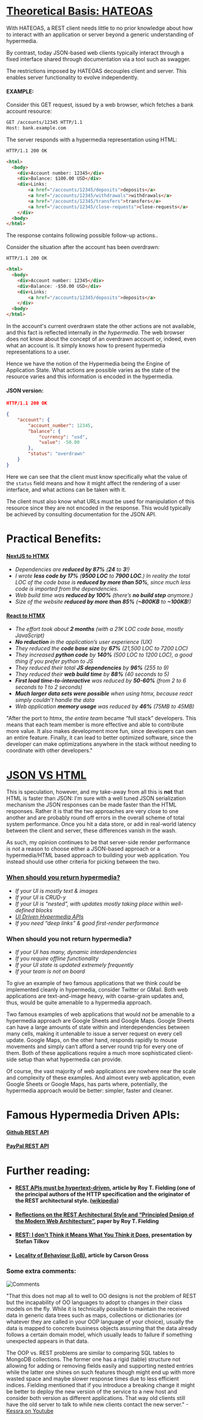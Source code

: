 # [Theoretical Basis: HATEOAS](https://htmx.org/essays/hateoas/)

With HATEOAS, a REST client needs little to no prior knowledge about how to interact with an application or server beyond a generic understanding of hypermedia.

By contrast, today JSON-based web clients typically interact through a fixed interface shared through documentation via a tool such as swagger.

The restrictions imposed by HATEOAS decouples client and server. This enables server functionality to evolve independently.
#### EXAMPLE:

Consider this GET request, issued by a web browser, which fetches a bank account resource:

```txt
GET /accounts/12345 HTTP/1.1
Host: bank.example.com
```

The server responds with a hypermedia representation using HTML:

```html
HTTP/1.1 200 OK

<html>
  <body>
    <div>Account number: 12345</div>
    <div>Balance: $100.00 USD</div>
    <div>Links:
        <a href="/accounts/12345/deposits">deposits</a>
        <a href="/accounts/12345/withdrawals">withdrawals</a>
        <a href="/accounts/12345/transfers">transfers</a>
        <a href="/accounts/12345/close-requests">close-requests</a>
    </div>
  <body>
</html>
```

The response contains following possible follow-up actions..

Consider the situation after the account has been overdrawn:

```html
HTTP/1.1 200 OK

<html>
  <body>
    <div>Account number: 12345</div>
    <div>Balance: -$50.00 USD</div>
    <div>Links:
        <a href="/accounts/12345/deposits">deposits</a>
    </div>
  <body>
</html>
```

In the account's current overdrawn state the other actions are not available, and this fact is reflected internally in _the hypermedia_. The web browser does not know about the concept of an overdrawn account or, indeed, even what an account is. It simply knows how to present hypermedia representations to a user.

Hence we have the notion of the Hypermedia being the Engine of Application State. What actions are possible varies as the state of the resource varies and this information is encoded in the hypermedia.
#### JSON version:

```json
HTTP/1.1 200 OK

{
    "account": {
        "account_number": 12345,
        "balance": {
            "currency": "usd",
            "value": -50.00
        },
        "status": "overdrawn"
    }
}
```

Here we can see that the client must know specifically what the value of the `status` field means and how it might affect the rendering of a user interface, and what actions can be taken with it.

The client must also know what URLs must be used for manipulation of this resource since they are not encoded in the response. This would typically be achieved by consulting documentation for the JSON API.

# Practical Benefits:

#### [NextJS to HTMX](https://htmx.org/essays/a-real-world-nextjs-to-htmx-port/)

- _Dependencies are **reduced by 87%** (**24** to **3**!)_
- _I wrote **less code by 17%** (**9500 LOC** to **7900 LOC**.) In reality the total LOC of the code base is **reduced by more than 50%**, since much less code is imported from the dependencies._
- _Web build time was **reduced by 100%** (there’s **no build step** anymore.)_
- _Size of the website **reduced by more than 85%** (**~800KB** to **~100KB**!)_
#### [React to HTMX](https://htmx.org/essays/a-real-world-react-to-htmx-port/)

- _The effort took about **2 months** (with a 21K LOC code base, mostly JavaScript)_
- _**No reduction** in the application’s user experience (UX)_
- _They reduced the **code base size** by **67%** (21,500 LOC to 7200 LOC)_
- _They _increased_ **python code** by **140%** (500 LOC to 1200 LOC), a good thing if you prefer python to JS_
- _They reduced their total **JS dependencies** by **96%** (255 to 9)_
- _They reduced their **web build time** by **88%** (40 seconds to 5)_
- _**First load time-to-interactive** was reduced by **50-60%** (from 2 to 6 seconds to 1 to 2 seconds)_
- _**Much larger data sets were possible** when using htmx, because react simply couldn’t handle the data_
- _Web application **memory usage** was reduced by **46%** (75MB to 45MB)_

"After the port to htmx, _the entire team_ became “full stack” developers. This means that each team member is more effective and able to contribute more value. It also makes development more fun, since developers can own an entire feature. Finally, it can lead to better optimized software, since the developer can make optimizations anywhere in the stack without needing to coordinate with other developers."

# [JSON VS HTML](https://github.com/1cg/html-json-speed-comparison)

This is speculation, however, and my take-away from all this is **not** that HTML is faster than JSON: I'm sure with a well tuned JSON serialization mechanism the JSON responses can be made faster than the HTML responses. Rather it is that the two approaches are very close to one another and are probably round off errors in the overall scheme of total system performance. Once you hit a data store, or add in real-world latency between the client and server, these differences vanish in the wash.

As such, my opinion continues to be that server-side render performance is _not_ a reason to choose either a JSON-based approach or a hypermedia/HTML based approach to building your web application. You instead should use other criteria for picking between the two.

### [When should you return hypermedia?](https://htmx.org/essays/when-to-use-hypermedia/)

-  _If your UI is mostly text & images_
- _If your UI is CRUD-y_
- _If your UI is “nested”, with updates mostly taking place within well-defined blocks_
- _[UI Driven Hypermedia APIs](https://htmx.org/essays/hypermedia-apis-vs-data-apis/)_
- _If you need “deep links” & good first-render performance_

### When should you not return hypermedia?

- _If your UI has many, dynamic interdependencies_
- _If you require offline functionality_
- _If your UI state is updated extremely frequently_
- _If your team is not on board_

To give an example of two famous applications that we think _could_ be implemented cleanly in hypermedia, consider Twitter or GMail. Both web applications are text-and-image heavy, with coarse-grain updates and, thus, would be quite amenable to a hypermedia approach.

Two famous examples of web applications that would _not_ be amenable to a hypermedia approach are Google Sheets and Google Maps. Google Sheets can have a large amounts of state within and interdependencies between many cells, making it untenable to issue a server request on every cell update. Google Maps, on the other hand, responds rapidly to mouse movements and simply can’t afford a server round trip for every one of them. Both of these applications require a much more sophisticated client-side setup than what hypermedia can provide.

Of course, the vast majority of web applications are nowhere near the scale and complexity of these examples. And almost every web application, even Google Sheets or Google Maps, has parts where, potentially, the hypermedia approach would be better: simpler, faster and cleaner.

# Famous Hypermedia Driven APIs:
#### [Github REST API](https://docs.github.com/en/rest/using-the-rest-api/getting-started-with-the-rest-api?apiVersion=2022-11-28#hypermedia)
#### [PayPal REST API](https://developer.paypal.com/api/rest/responses/#hateoas-links)

# Further reading:

- #### [REST APIs must be hypertext-driven](https://roy.gbiv.com/untangled/2008/rest-apis-must-be-hypertext-driven "Permanent Link: REST APIs must be hypertext-driven"), article by Roy T. Fielding (one of the principal authors of the HTTP specification and the originator of the REST architectural style. ([wikipedia](https://en.wikipedia.org/wiki/Roy_Fielding))
- #### [Reflections on the REST Architectural Style and “Principled Design of the Modern Web Architecture”](https://static.googleusercontent.com/media/research.google.com/en//pubs/archive/46310.pdf), paper by Roy T. Fielding
- #### [REST: I don't Think it Means What You Think it Does](https://www.youtube.com/watch?v=pspy1H6A3FM), presentation by Stefan Tilkov
- #### [Locality of Behaviour (LoB)](https://htmx.org/essays/locality-of-behaviour/), article by Carson Gross

### Some extra comments:

![Comments](./Pasted_image_20241220012559.png)

"That this does not map all to well to OO designs is not the problem of REST but the incapability of OO languages to adopt to changes in their class models on the fly. While it is technically possible to maintain the received data in generic data trees such as maps, collections or dictionaries (or whatever they are called in your OOP language of your choice), usually the data is mapped to concrete business objects assuming that the data already follows a certain domain model, which usually leads to failure if something unexpected appears in that data.

The OOP vs. REST problems are similar to comparing SQL tables to MongoDB collections. The former one has a rigid (table) structure not allowing for adding or removing fields easily and supporting nested entries while the latter one shines on such features though might end up with more wasted space and maybe slower response times due to less efficient indices. Fielding mentioned that if you introduce a breaking change it might be better to deploy the new version of the service to a new host and consider both version as different applications. That way old clients still have the old server to talk to while new clients contact the new server."
-[Kessra on Youtube](https://www.youtube.com/watch?v=pspy1H6A3FM&lc=UgylvdFczunLxdJQJMZ4AaABAg.8dl6k_neMhw8rqXi2za7Yt)
